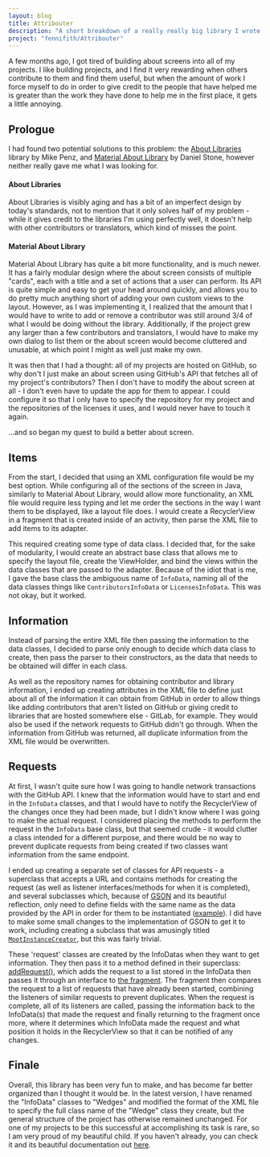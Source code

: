 ```yaml
---
layout: blog
title: Attribouter
description: "A short breakdown of a really really big library I wrote to credit contributors and libraries used in my Android projects."
project: "fennifith/Attribouter"
---
```


A few months ago, I got tired of building about screens into all of my projects. I like building projects, and I find it very rewarding when others contribute to them and find them useful, but when the amount of work I force myself to do in order to give credit to the people that have helped me is greater than the work they have done to help me in the first place, it gets a little annoying.

## Prologue

I had found two potential solutions to this problem: the [About Libraries](https://github.com/mikepenz/AboutLibraries) library by Mike Penz, and [Material About Library](https://github.com/daniel-stoneuk/material-about-library) by Daniel Stone, however neither really gave me what I was looking for. 

#### About Libraries

About Libraries is visibly aging and has a bit of an imperfect design by today's standards, not to mention that it only solves half of my problem - while it gives credit to the libraries I'm using perfectly well, it doesn't help with other contributors or translators, which kind of misses the point.

#### Material About Library

Material About Library has quite a bit more functionality, and is much newer. It has a fairly modular design where the about screen consists of multiple "cards", each with a title and a set of actions that a user can perform. Its API is quite simple and easy to get your head around quickly, and allows you to do pretty much anything short of adding your own custom views to the layout. However, as I was implementing it, I realized that the amount that I would have to write to add or remove a contributor was still around 3/4 of what I would be doing without the library. Additionally, if the project grew any larger than a few contributors and translators, I would have to make my own dialog to list them or the about screen would become cluttered and unusable, at which point I might as well just make my own.

It was then that I had a thought: all of my projects are hosted on GitHub, so why don't I just make an about screen using GitHub's API that fetches all of my project's contributors? Then I don't have to modify the about screen at all - I don't even have to update the app for them to appear. I could configure it so that I only have to specify the repository for my project and the repositories of the licenses it uses, and I would never have to touch it again. 

...and so began my quest to build a better about screen.

## Items

From the start, I decided that using an XML configuration file would be my best option. While configuring all of the sections of the screen in Java, similarly to Material About Library, would allow more functionality, an XML file would require less typing and let me order the sections in the way I want them to be displayed, like a layout file does. I would create a RecyclerView in a fragment that is created inside of an activity, then parse the XML file to add items to its adapter.

This required creating some type of data class. I decided that, for the sake of modularity, I would create an abstract base class that allows me to specify the layout file, create the ViewHolder, and bind the views within the data classes that are passed to the adapter. Because of the idiot that is me, I gave the base class the ambiguous name of `InfoData`, naming all of the data classes things like `ContributorsInfoData` or `LicensesInfoData`. This was not okay, but it worked.

## Information

Instead of parsing the entire XML file then passing the information to the data classes, I decided to parse only enough to decide which data class to create, then pass the parser to their constructors, as the data that needs to be obtained will differ in each class.

As well as the repository names for obtaining contributor and library information, I ended up creating attributes in the XML file to define just about all of the information it can obtain from GitHub in order to allow things like adding contributors that aren't listed on GitHub or giving credit to libraries that are hosted somewhere else - GitLab, for example. They would also be used if the network requests to GitHub didn't go through. When the information from GitHub was returned, all duplicate information from the XML file would be overwritten.

## Requests

At first, I wasn't quite sure how I was going to handle network transactions with the GitHub API. I knew that the information would have to start and end in the `InfoData` classes, and that I would have to notify the RecyclerView of the changes once they had been made, but I didn't know where I was going to make the actual request. I considered placing the methods to perform the request in the `InfoData` base class, but that seemed crude - it would clutter a class intended for a different purpose, and there would be no way to prevent duplicate requests from being created if two classes want information from the same endpoint.

I ended up creating a separate set of classes for API requests - a superclass that accepts a URL and contains methods for creating the request (as well as listener interfaces/methods for when it is completed), and several subclasses which, because of [GSON](https://github.com/google/gson) and its beautiful reflection, only need to define fields with the same name as the data provided by the API in order for them to be instantiated ([example](/redirects/?t=github&d=Attribouter/blob/28aaca214fefc7b4716107375834aa7195b019b8/attribouter/src/main/java/me/jfenn/attribouter/data/github/LicenseData.java)). I did have to make some small changes to the implementation of GSON to get it to work, including creating a subclass that was amusingly titled [`MootInstanceCreator`](https://github.com/TheAndroidMaster/Attribouter/blob/28aaca214fefc7b4716107375834aa7195b019b8/attribouter/src/main/java/me/jfenn/attribouter/data/github/GitHubData.java#L139), but this was fairly trivial. 

These 'request' classes are created by the InfoDatas when they want to get information. They then pass it to a method defined in their superclass: [addRequest()](/redirects/?t=github&d=TheAndroidMaster/Attribouter/blob/28aaca214fefc7b4716107375834aa7195b019b8/attribouter/src/main/java/me/jfenn/attribouter/wedges/Wedge.java#L99), which adds the request to a list stored in the InfoData then passes it through an interface to [the fragment](/redirects/?t=github&d=Attribouter/blob/28aaca214fefc7b4716107375834aa7195b019b8/attribouter/src/main/java/me/jfenn/attribouter/fragments/AboutFragment.java#L172). The fragment then compares the request to a list of requests that have already been started, combining the listeners of similar requests to prevent duplicates. When the request is complete, all of its listeners are called, passing the information back to the InfoData(s) that made the request and finally returning to the fragment once more, where it determines which InfoData made the request and what position it holds in the RecyclerView so that it can be notified of any changes.

## Finale

Overall, this library has been very fun to make, and has become far better organized than I thought it would be. In the latest version, I have renamed the "InfoData" classes to "Wedges" and modified the format of the XML file to specify the full class name of the "Wedge" class they create, but the general structure of the project has otherwise remained unchanged. For one of my projects to be this successful at accomplishing its task is rare, so I am very proud of my beautiful child. If you haven't already, you can check it and its beautiful documentation out [here](/redirects/?t=github&d=Attribouter).
